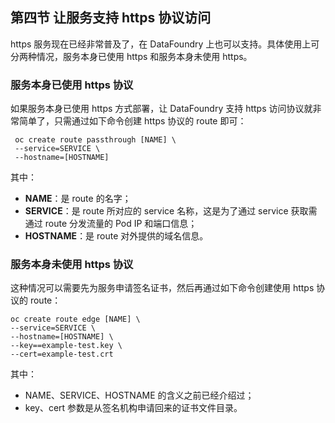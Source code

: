## 第四节 让服务支持 https 协议访问  

https 服务现在已经非常普及了，在 DataFoundry 上也可以支持。具体使用上可分两种情况，服务本身已使用 https 和服务本身未使用 https。
   
###  服务本身已使用 https 协议  

如果服务本身已使用 https 方式部署，让 DataFoundry 支持 https 访问协议就非常简单了，只需通过如下命令创建 https 协议的 route 即可：
  
```
 oc create route passthrough [NAME] \
 --service=SERVICE \
 --hostname=[HOSTNAME]
``` 

其中：  
- **NAME**：是 route 的名字；
- **SERVICE**：是 route 所对应的 service 名称，这是为了通过 service 获取需通过 route 分发流量的 Pod IP 和端口信息；
- **HOSTNAME**：是 route 对外提供的域名信息。    
  
###  服务本身未使用 https 协议  

这种情况可以需要先为服务申请签名证书，然后再通过如下命令创建使用 https 协议的 route：

```
oc create route edge [NAME] \
--service=SERVICE \
--hostname=[HOSTNAME] \
--key==example-test.key \
--cert=example-test.crt
```   

其中： 

- NAME、SERVICE、HOSTNAME 的含义之前已经介绍过；
- key、cert 参数是从签名机构申请回来的证书文件目录。